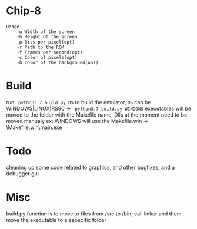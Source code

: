 # Chip-8

```
Usage:
    -w Width of the screen
    -h Height of the screen
    -p Bits per pixel(opt)
    -r Path to the ROM
    -f Frames per second(opt)
    -c Color of pixels(opt)
    -b Color of the background(opt)
```

# Build
run ``` python3.7 build.py OS``` to build the emulator,
```OS``` can be WINDOWS|LINUX|RS90 -> ``` python3.7 build.py WINDOWS```
executables will be moved to the folder with the Makefile name,
Dlls at the moment need to be moved manualy
ex: WINDOWS will use the Makefile.win -> \Makefile.win\main.exe

# Todo
cleaning up some code related to graphics,
and other bugfixes, and a debugger gui

# Misc

build.py function is to move .o files from /src to /bin, 
call linker and them move the executable to a especific folder  


